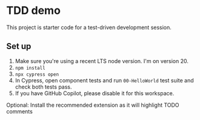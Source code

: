 # TDD demo

This project is starter code for a test-driven development session.

## Set up

1. Make sure you're using a recent LTS node version. I'm on version 20.
2. `npm install`
3. `npx cypress open`
4. In Cypress, open component tests and run `00-HelloWorld` test suite and check both tests pass.
5. If you have GitHub Copilot, please disable it for this workspace.

Optional: Install the recommended extension as it will highlight TODO comments
